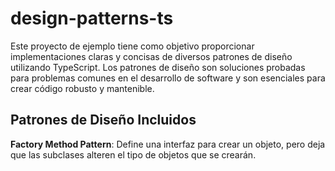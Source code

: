 # design-patterns-ts
Este proyecto de ejemplo tiene como objetivo proporcionar implementaciones claras y concisas de diversos patrones de diseño utilizando TypeScript. Los patrones de diseño son soluciones probadas para problemas comunes en el desarrollo de software y son esenciales para crear código robusto y mantenible.

## Patrones de Diseño Incluidos

**Factory Method Pattern**: Define una interfaz para crear un objeto, pero deja que las subclases alteren el tipo de objetos que se crearán.
